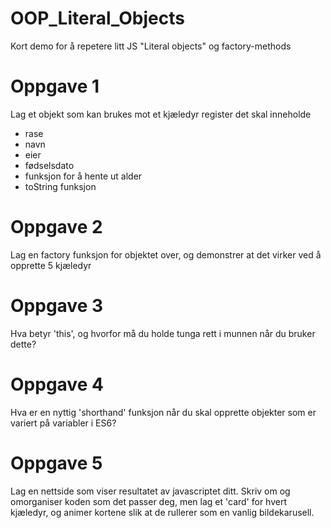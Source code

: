# OOP_Literal_Objects
Kort demo for å repetere litt JS "Literal objects" og factory-methods
# Oppgave 1
Lag et objekt som kan brukes mot et kjæledyr register det skal inneholde
- rase
- navn
- eier
- fødselsdato
- funksjon for å hente ut alder
- toString funksjon

# Oppgave 2
Lag en factory funksjon for objektet over, og demonstrer at det virker ved å opprette 5 kjæledyr

# Oppgave 3
Hva betyr 'this', og hvorfor må du holde tunga rett i munnen når du bruker dette?

# Oppgave 4
Hva er en nyttig 'shorthand' funksjon når du skal opprette objekter som er variert på variabler i ES6?

# Oppgave 5
Lag en nettside som viser resultatet av javascriptet ditt. Skriv om og omorganiser koden som det passer deg,
men lag et 'card' for hvert kjæledyr, og animer kortene slik at de rullerer som en vanlig bildekarusell.
